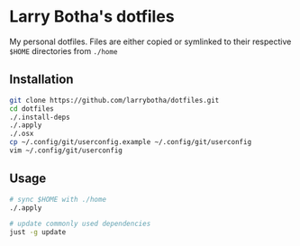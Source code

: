 # Larry Botha's dotfiles

My personal dotfiles. Files are either copied or symlinked to their respective
`$HOME` directories from `./home`

## Installation

```sh
git clone https://github.com/larrybotha/dotfiles.git
cd dotfiles
./.install-deps
./.apply
./.osx
cp ~/.config/git/userconfig.example ~/.config/git/userconfig
vim ~/.config/git/userconfig
```

## Usage

```sh
# sync $HOME with ./home
./.apply

# update commonly used dependencies
just -g update
```


